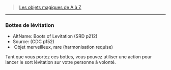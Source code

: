 ﻿> [Les objets magiques de A à Z](hd_magicitems_az_les_objets_magiques_de_a_a_z.md)

---

### Bottes de lévitation

- AltName: Boots of Levitation (SRD p212)
- Source: (CDC p152)
-  Objet merveilleux, rare (harmonisation requise)

Tant que vous portez ces bottes, vous pouvez utiliser une action pour lancer le sort lévitation sur votre personne à volonté.

